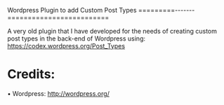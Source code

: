 Wordpress Plugin to add Custom Post Types
=========-------=========================

A very old plugin that I have developed for the needs of creating custom post types in the back-end of Wordpress using: https://codex.wordpress.org/Post_Types

Credits:
========

• Wordpress: http://wordpress.org/